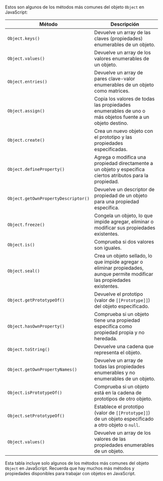 Estos son algunos de los métodos más comunes del objeto `Object` en JavaScript:

| Método          | Descripción                                                  |
| --------------- | ------------------------------------------------------------ |
| `Object.keys()` | Devuelve un array de las claves (propiedades) enumerables de un objeto. |
| `Object.values()` | Devuelve un array de los valores enumerables de un objeto.   |
| `Object.entries()` | Devuelve un array de pares clave-valor enumerables de un objeto como matrices. |
| `Object.assign()` | Copia los valores de todas las propiedades enumerables de uno o más objetos fuente a un objeto destino. |
| `Object.create()` | Crea un nuevo objeto con el prototipo y las propiedades especificadas. |
| `Object.defineProperty()` | Agrega o modifica una propiedad directamente a un objeto y especifica ciertos atributos para la propiedad. |
| `Object.getOwnPropertyDescriptor()` | Devuelve un descriptor de propiedad de un objeto para una propiedad específica. |
| `Object.freeze()` | Congela un objeto, lo que impide agregar, eliminar o modificar sus propiedades existentes. |
| `Object.is()` | Comprueba si dos valores son iguales.                          |
| `Object.seal()` | Crea un objeto sellado, lo que impide agregar o eliminar propiedades, aunque permite modificar las propiedades existentes. |
| `Object.getPrototypeOf()` | Devuelve el prototipo (valor de `[[Prototype]]`) del objeto especificado. |
| `Object.hasOwnProperty()` | Comprueba si un objeto tiene una propiedad específica como propiedad propia y no heredada. |
| `Object.toString()` | Devuelve una cadena que representa el objeto.                  |
| `Object.getOwnPropertyNames()` | Devuelve un array de todas las propiedades enumerables y no enumerables de un objeto. |
| `Object.isPrototypeOf()` | Comprueba si un objeto está en la cadena de prototipos de otro objeto. |
| `Object.setPrototypeOf()` | Establece el prototipo (valor de `[[Prototype]]`) de un objeto especificado a otro objeto o `null`. |
| `Object.values()` | Devuelve un array de los valores de las propiedades enumerables de un objeto. |

Esta tabla incluye solo algunos de los métodos más comunes del objeto `Object` en JavaScript. Recuerda que hay muchos más métodos y propiedades disponibles para trabajar con objetos en JavaScript.